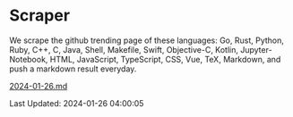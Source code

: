 # Scraper

We scrape the github trending page of these languages: Go, Rust, Python, Ruby, C++, C, Java, Shell, Makefile, Swift, Objective-C, Kotlin, Jupyter-Notebook, HTML, JavaScript, TypeScript, CSS, Vue, TeX, Markdown, and push a markdown result everyday.

[2024-01-26.md](https://github.com/yangwenmai/github-trending-backup/blob/master/2024-01-26.md)

Last Updated: 2024-01-26 04:00:05